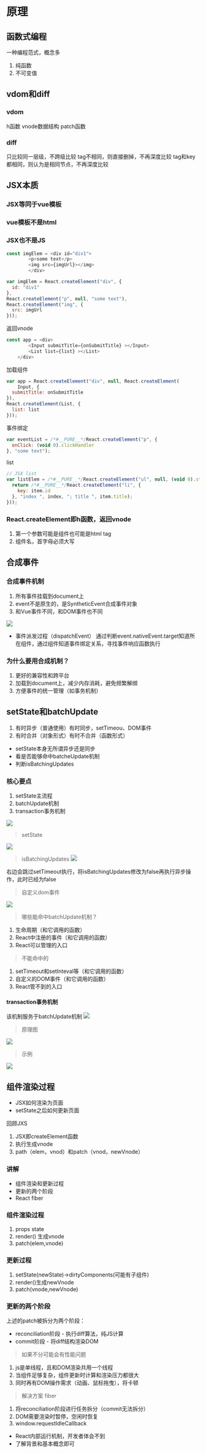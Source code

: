 
# 原理

## 函数式编程
一种编程范式，概念多
1. 纯函数
2. 不可变值
## vdom和diff

### vdom
h函数
vnode数据结构
patch函数

### diff
只比较同一层级，不跨级比较
tag不相同，则直接删掉，不再深度比较
tag和key都相同，则认为是相同节点，不再深度比较

## JSX本质


### JSX等同于vue模板

### vue模板不是html

### JSX也不是JS

```js
const imgElem = <div id="div1">
        <p>some text</p>
        <img src={imgUrl}></img>
        </div>
```

```js
var imgElem = React.createElement("div", {
  id: "div1"
}, 
React.createElement("p", null, "some text"), 
React.createElement("img", {
  src: imgUrl
}));
```

返回vnode

```js
const app = <div>
        <Input submitTitle={onSubmitTitle} ></Input>
        <List list={list} ></List>
    </div>
```
加载组件
```js
var app = React.createElement("div", null, React.createElement(
    Input, {
  submitTitle: onSubmitTitle
}),
React.createElement(List, {
  list: list
}));
```
事件绑定
```js
var eventList = /*#__PURE__*/React.createElement("p", {
  onClick: (void 0).clickHandler
}, "some text"); 
```

list
```js
// JSX list
var listElem = /*#__PURE__*/React.createElement("ul", null, (void 0).state.list.map(function (item, index) {
  return /*#__PURE__*/React.createElement("li", {
    key: item.id
  }, "index ", index, "; title ", item.title);
}));
```
### React.createElement即h函数，返回vnode
1. 第一个参数可能是组件也可能是html tag
2. 组件名，首字母必须大写

## 合成事件

### 合成事件机制
1. 所有事件挂载到document上
2. event不是原生的，是SyntheticEvent合成事件对象
3. 和Vue事件不同，和DOM事件也不同

![](http://pic.yupoo.com/kkkxing/48e10849/d9966fa2.png)

- 事件派发过程（dispatchEvent）
通过判断event.nativeEvent.target知道所在组件，通过组件知道事件绑定关系，寻找事件响应函数执行

### 为什么要用合成机制？
1. 更好的兼容性和跨平台
2. 加载到document上，减少内存消耗，避免频繁解绑
3. 方便事件的统一管理（如事务机制）

## setState和batchUpdate
1. 有时异步（普通使用）有时同步，setTimeou、DOM事件
2. 有时合并（对象形式）有时不合并（函数形式）
- setState本身无所谓异步还是同步
- 看是否能够命中batcheUpdate机制
- 判断isBatchingUpdates
### 核心要点 
1. setState主流程
2. batchUpdate机制
3. transaction事务机制

![](http://pic.yupoo.com/kkkxing/a77f37a2/9cc4c9ba.png)


>setState

![](http://pic.yupoo.com/kkkxing/779c2a33/47609df2.png)

>isBatchingUpdates
![](http://pic.yupoo.com/kkkxing/2222312d/08444fe6.png)

右边会跳过setTimeout执行，将isBatchingUpdates修改为false再执行异步操作，此时已经为false

>自定义dom事件

![](http://pic.yupoo.com/kkkxing/303d08c3/1b7a8b67.png)

>哪些能命中batchUpdate机制？

1. 生命周期（和它调用的函数）
2. React中注册的事件（和它调用的函数）
3. React可以管理的入口

>不能命中的

1. setTimeout和setInteval等（和它调用的函数）
2. 自定义的DOM事件（和它调用的函数）
3. React管不到的入口

#### transaction事务机制 
该机制服务于batchUpdate机制
![](http://pic.yupoo.com/kkkxing/757bd015/8ed90906.png)

>原理图

![](http://pic.yupoo.com/kkkxing/31fcb141/ee9658a8.png)

>示例

![](http://pic.yupoo.com/kkkxing/feb77521/a19ce501.png)
## 组件渲染过程
- JSX如何渲染为页面
- setState之后如何更新页面

回顾JXS
1. JSX即createElement函数
2. 执行生成vnode
3. path（elem，vnod）和patch（vnod，newVnode）

### 讲解
- 组件渲染和更新过程
- 更新的两个阶段
- React fiber

### 组件渲染过程
1. props state
2. render() 生成vnode
3. patch(elem,vnode)

### 更新过程
1. setState(newState)->dirtyComponents(可能有子组件)
2. render()生成newVnode
3. patch(vnode,newVnode)

### 更新的两个阶段
上述的patch被拆分为两个阶段：
- reconciliation阶段 - 执行diff算法，纯JS计算
- commit阶段 - 将diff结构渲染DOM

>如果不分可能会有性能问题

1. js是单线程，且和DOM渲染共用一个线程
2. 当组件足够复杂，组件更新时计算和渲染压力都很大
3. 同时再有DOM操作需求（动画、鼠标拖曳），将卡顿

>解决方案 fiber

1. 将reconciliation阶段进行任务拆分（commit无法拆分）
2. DOM需要渲染时暂停，空闲时恢复
3. window.requestIdleCallback

- React内部运行机制，开发者体会不到
- 了解背景和基本概念即可
